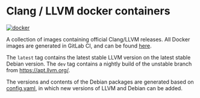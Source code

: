 # Clang / LLVM docker containers
[![docker](https://img.shields.io/docker/pulls/silkeh/clang.svg)](https://hub.docker.com/r/silkeh/clang/)

A collection of images containing official Clang/LLVM releases.
All Docker images are generated in GitLab CI, and can be found [here][artifacts].

The `latest` tag contains the latest stable LLVM version on the latest stable Debian version.
The `dev` tag contains a nightly build of the unstable branch from <https://apt.llvm.org/>.

The versions and contents of the Debian packages are generated based on [config.yaml](config.yaml),
in which new versions of LLVM and Debian can be added.

[pipeline]: https://gitlab.com/silkeh/docker-clang/pipelines/master/latest
[artifacts]: https://gitlab.com/silkeh/docker-clang/-/jobs/artifacts/master/browse/dockerfiles?job=generate


